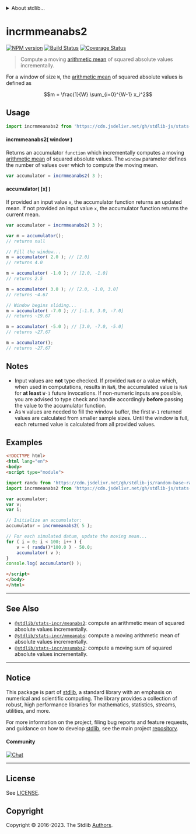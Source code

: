 <!--

@license Apache-2.0

Copyright (c) 2018 The Stdlib Authors.

Licensed under the Apache License, Version 2.0 (the "License");
you may not use this file except in compliance with the License.
You may obtain a copy of the License at

   http://www.apache.org/licenses/LICENSE-2.0

Unless required by applicable law or agreed to in writing, software
distributed under the License is distributed on an "AS IS" BASIS,
WITHOUT WARRANTIES OR CONDITIONS OF ANY KIND, either express or implied.
See the License for the specific language governing permissions and
limitations under the License.

-->


<details>
  <summary>
    About stdlib...
  </summary>
  <p>We believe in a future in which the web is a preferred environment for numerical computation. To help realize this future, we've built stdlib. stdlib is a standard library, with an emphasis on numerical and scientific computation, written in JavaScript (and C) for execution in browsers and in Node.js.</p>
  <p>The library is fully decomposable, being architected in such a way that you can swap out and mix and match APIs and functionality to cater to your exact preferences and use cases.</p>
  <p>When you use stdlib, you can be absolutely certain that you are using the most thorough, rigorous, well-written, studied, documented, tested, measured, and high-quality code out there.</p>
  <p>To join us in bringing numerical computing to the web, get started by checking us out on <a href="https://github.com/stdlib-js/stdlib">GitHub</a>, and please consider <a href="https://opencollective.com/stdlib">financially supporting stdlib</a>. We greatly appreciate your continued support!</p>
</details>

# incrmmeanabs2

[![NPM version][npm-image]][npm-url] [![Build Status][test-image]][test-url] [![Coverage Status][coverage-image]][coverage-url] <!-- [![dependencies][dependencies-image]][dependencies-url] -->

> Compute a moving [arithmetic mean][arithmetic-mean] of squared absolute values incrementally.

<section class="intro">

For a window of size `W`, the [arithmetic mean][arithmetic-mean] of squared absolute values is defined as

<!-- <equation class="equation" label="eq:arithmetic_mean_squared_absolute_values" align="center" raw="m = \frac{1}{W} \sum_{i=0}^{W-1} x_i^2" alt="Equation for the arithmetic mean of squared absolute values."> -->

```math
m = \frac{1}{W} \sum_{i=0}^{W-1} x_i^2
```

<!-- <div class="equation" align="center" data-raw-text="m = \frac{1}{W} \sum_{i=0}^{W-1} x_i^2" data-equation="eq:arithmetic_mean_squared_absolute_values">
    <img src="https://cdn.jsdelivr.net/gh/stdlib-js/stdlib@320a89534d4f59b82d162f31e968222555dae2f7/lib/node_modules/@stdlib/stats/incr/mmeanabs2/docs/img/equation_arithmetic_mean_squared_absolute_values.svg" alt="Equation for the arithmetic mean of squared absolute values.">
    <br>
</div> -->

<!-- </equation> -->

</section>

<!-- /.intro -->



<section class="usage">

## Usage

```javascript
import incrmmeanabs2 from 'https://cdn.jsdelivr.net/gh/stdlib-js/stats-incr-mmeanabs2@v0.1.0-esm/index.mjs';
```

#### incrmmeanabs2( window )

Returns an accumulator `function` which incrementally computes a moving [arithmetic mean][arithmetic-mean] of squared absolute values. The `window` parameter defines the number of values over which to compute the moving mean.

```javascript
var accumulator = incrmmeanabs2( 3 );
```

#### accumulator( \[x] )

If provided an input value `x`, the accumulator function returns an updated mean. If not provided an input value `x`, the accumulator function returns the current mean.

```javascript
var accumulator = incrmmeanabs2( 3 );

var m = accumulator();
// returns null

// Fill the window...
m = accumulator( 2.0 ); // [2.0]
// returns 4.0

m = accumulator( -1.0 ); // [2.0, -1.0]
// returns 2.5

m = accumulator( 3.0 ); // [2.0, -1.0, 3.0]
// returns ~4.67

// Window begins sliding...
m = accumulator( -7.0 ); // [-1.0, 3.0, -7.0]
// returns ~19.67

m = accumulator( -5.0 ); // [3.0, -7.0, -5.0]
// returns ~27.67

m = accumulator();
// returns ~27.67
```

</section>

<!-- /.usage -->

<section class="notes">

## Notes

-   Input values are **not** type checked. If provided `NaN` or a value which, when used in computations, results in `NaN`, the accumulated value is `NaN` for **at least** `W-1` future invocations. If non-numeric inputs are possible, you are advised to type check and handle accordingly **before** passing the value to the accumulator function.
-   As `W` values are needed to fill the window buffer, the first `W-1` returned values are calculated from smaller sample sizes. Until the window is full, each returned value is calculated from all provided values.

</section>

<!-- /.notes -->

<section class="examples">

## Examples

<!-- eslint no-undef: "error" -->

```html
<!DOCTYPE html>
<html lang="en">
<body>
<script type="module">

import randu from 'https://cdn.jsdelivr.net/gh/stdlib-js/random-base-randu@esm/index.mjs';
import incrmmeanabs2 from 'https://cdn.jsdelivr.net/gh/stdlib-js/stats-incr-mmeanabs2@v0.1.0-esm/index.mjs';

var accumulator;
var v;
var i;

// Initialize an accumulator:
accumulator = incrmmeanabs2( 5 );

// For each simulated datum, update the moving mean...
for ( i = 0; i < 100; i++ ) {
    v = ( randu()*100.0 ) - 50.0;
    accumulator( v );
}
console.log( accumulator() );

</script>
</body>
</html>
```

</section>

<!-- /.examples -->

<!-- Section for related `stdlib` packages. Do not manually edit this section, as it is automatically populated. -->

<section class="related">

* * *

## See Also

-   <span class="package-name">[`@stdlib/stats-incr/meanabs2`][@stdlib/stats/incr/meanabs2]</span><span class="delimiter">: </span><span class="description">compute an arithmetic mean of squared absolute values incrementally.</span>
-   <span class="package-name">[`@stdlib/stats-incr/mmeanabs`][@stdlib/stats/incr/mmeanabs]</span><span class="delimiter">: </span><span class="description">compute a moving arithmetic mean of absolute values incrementally.</span>
-   <span class="package-name">[`@stdlib/stats-incr/msumabs2`][@stdlib/stats/incr/msumabs2]</span><span class="delimiter">: </span><span class="description">compute a moving sum of squared absolute values incrementally.</span>

</section>

<!-- /.related -->

<!-- Section for all links. Make sure to keep an empty line after the `section` element and another before the `/section` close. -->


<section class="main-repo" >

* * *

## Notice

This package is part of [stdlib][stdlib], a standard library with an emphasis on numerical and scientific computing. The library provides a collection of robust, high performance libraries for mathematics, statistics, streams, utilities, and more.

For more information on the project, filing bug reports and feature requests, and guidance on how to develop [stdlib][stdlib], see the main project [repository][stdlib].

#### Community

[![Chat][chat-image]][chat-url]

---

## License

See [LICENSE][stdlib-license].


## Copyright

Copyright &copy; 2016-2023. The Stdlib [Authors][stdlib-authors].

</section>

<!-- /.stdlib -->

<!-- Section for all links. Make sure to keep an empty line after the `section` element and another before the `/section` close. -->

<section class="links">

[npm-image]: http://img.shields.io/npm/v/@stdlib/stats-incr-mmeanabs2.svg
[npm-url]: https://npmjs.org/package/@stdlib/stats-incr-mmeanabs2

[test-image]: https://github.com/stdlib-js/stats-incr-mmeanabs2/actions/workflows/test.yml/badge.svg?branch=v0.1.0
[test-url]: https://github.com/stdlib-js/stats-incr-mmeanabs2/actions/workflows/test.yml?query=branch:v0.1.0

[coverage-image]: https://img.shields.io/codecov/c/github/stdlib-js/stats-incr-mmeanabs2/main.svg
[coverage-url]: https://codecov.io/github/stdlib-js/stats-incr-mmeanabs2?branch=main

<!--

[dependencies-image]: https://img.shields.io/david/stdlib-js/stats-incr-mmeanabs2.svg
[dependencies-url]: https://david-dm.org/stdlib-js/stats-incr-mmeanabs2/main

-->

[chat-image]: https://img.shields.io/gitter/room/stdlib-js/stdlib.svg
[chat-url]: https://app.gitter.im/#/room/#stdlib-js_stdlib:gitter.im

[stdlib]: https://github.com/stdlib-js/stdlib

[stdlib-authors]: https://github.com/stdlib-js/stdlib/graphs/contributors

[umd]: https://github.com/umdjs/umd
[es-module]: https://developer.mozilla.org/en-US/docs/Web/JavaScript/Guide/Modules

[deno-url]: https://github.com/stdlib-js/stats-incr-mmeanabs2/tree/deno
[umd-url]: https://github.com/stdlib-js/stats-incr-mmeanabs2/tree/umd
[esm-url]: https://github.com/stdlib-js/stats-incr-mmeanabs2/tree/esm
[branches-url]: https://github.com/stdlib-js/stats-incr-mmeanabs2/blob/main/branches.md

[stdlib-license]: https://raw.githubusercontent.com/stdlib-js/stats-incr-mmeanabs2/main/LICENSE

[arithmetic-mean]: https://en.wikipedia.org/wiki/Arithmetic_mean

<!-- <related-links> -->

[@stdlib/stats/incr/meanabs2]: https://github.com/stdlib-js/stats-incr-meanabs2/tree/esm

[@stdlib/stats/incr/mmeanabs]: https://github.com/stdlib-js/stats-incr-mmeanabs/tree/esm

[@stdlib/stats/incr/msumabs2]: https://github.com/stdlib-js/stats-incr-msumabs2/tree/esm

<!-- </related-links> -->

</section>

<!-- /.links -->
